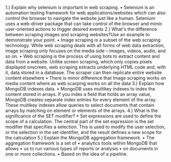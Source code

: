 1.) Explain why selenium is important in web 
scraping.
• Selenium is an automation testing 
framework for web applications/websites 
which can also control the browser to 
navigate the website just like a human. 
Selenium uses a web-driver package that 
can take control of the browser and mimic 
user-oriented actions to trigger desired 
events
2.) What's the difference between scraping images 
and scraping websites?Use an example to 
demonstrate your point.
• Image scraping is a subset of the web 
scraping technology. While web scraping 
deals with all forms of web data extraction, 
image scraping only focuses on the media 
side – images, videos, audio, and so on.
• Web scraping is the process of using bots to 
extract content and data from a website. 
Unlike screen scraping, which only copies 
pixels displayed onscreen, web scraping 
extracts underlying HTML code and, with it, 
data stored in a database. The scraper can then replicate entire website content 
elsewhere
• There is minor difference that Image 
scraping works on media content where as 
web scarping works on all the data 
3.) Explain how MongoDB indexes data.
• MongoDB uses multikey indexes to index 
the content stored in arrays. If you index a 
field that holds an array value, MongoDB 
creates separate index entries for every 
element of the array. These multikey 
indexes allow queries to select documents 
that contain arrays by matching on element 
or elements of the arrays.
4.) What is the significance of the SET modifier?
• Set expressions are used to define the scope 
of a calculation. The central part of the set 
expression is the set modifier that specifies 
a selection. This is used to modify the user 
selection, or the selection in the set 
identifier, and the result defines a new 
scope for the calculation
5.) Explain the MongoDB aggregation framework.
• The aggregation framework is a set of 
• analytics tools within MongoDB that allows 
• us to run various types of reports or analysis 
• on documents in one or more collections. 
• Based on the idea of a pipeline.
